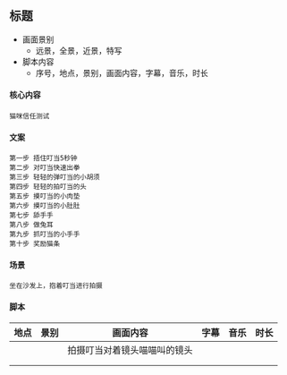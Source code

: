## 标题

- 画面景别
  - 远景，全景，近景，特写
- 脚本内容
  - 序号，地点，景别，画面内容，字幕，音乐，时长

#### 核心内容

	猫咪信任测试

#### 文案

	第一步 捂住叮当5秒钟
	第二步 对叮当快速出拳
	第三步 轻轻的弹叮当的小胡须
	第四步 轻轻的拍叮当的头
	第五步 摸叮当的小肉垫
	第六步 摸叮当的小肚肚
	第七步 舔手手
	第八步 做兔耳
	第九步 抓叮当的小手手
	第十步 奖励猫条

#### 场景

```
坐在沙发上，抱着叮当进行拍摄
```



#### 脚本

| 地点 | 景别 |           画面内容           | 字幕 | 音乐 | 时长 |
| :--: | :--: | :--------------------------: | :--: | :--: | :--: |
|      |      | 拍摄叮当对着镜头喵喵叫的镜头 |      |      |      |
|      |      |                              |      |      |      |
|      |      |                              |      |      |      |